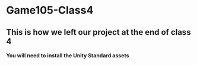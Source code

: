 # Game105-Class4
## This is how we left our project at the end of class 4   
**You will need to install the Unity Standard assets**

